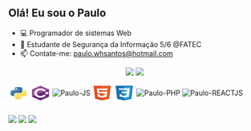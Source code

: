 ## Olá! Eu sou o Paulo

- 💻 Programador de sistemas Web
- 🌱 Estudante de Segurança da Informação 5/6 @FATEC
- 📫 Contate-me: paulo.whsantos@hotmail.com

<div align="center">
  <a href="https://github.com/paulowh"></a>
  <img height="180em" src="https://github-readme-stats.vercel.app/api?username=paulowh&show_icons=true&theme=algolia&include_all_commits=true&count_private=true"/>
  <img height="180em" src="https://github-readme-stats.vercel.app/api/top-langs/?username=paulowh&layout=compact&langs_count=7&theme=algolia"/>
</div>

<div style="display: inline_block"><br>

  <img align="center" alt="Paulo-Python" height="30" width="40" src="https://raw.githubusercontent.com/devicons/devicon/master/icons/python/python-original.svg">
  <img align="center" alt="Paulo-Csharp" height="30" width="40" src="https://raw.githubusercontent.com/devicons/devicon/master/icons/csharp/csharp-original.svg">
  <img img align="center" alt="Paulo-JS" height="30" width="40" src="https://cdn.jsdelivr.net/gh/devicons/devicon/icons/javascript/javascript-original.svg">
  <img align="center" alt="Paulo-HTML" height="30" width="40" src="https://raw.githubusercontent.com/devicons/devicon/master/icons/html5/html5-original.svg">
  <img align="center" alt="Paulo-CSS" height="30" width="40" src="https://raw.githubusercontent.com/devicons/devicon/master/icons/css3/css3-original.svg">
  <img align="center" alt="Paulo-PHP" height="30" width="40" src="https://cdn.jsdelivr.net/gh/devicons/devicon/icons/php/php-plain.svg">
   <img align="center" alt="Paulo-REACTJS" height="30" width="40" src="https://cdn.jsdelivr.net/gh/devicons/devicon/icons/react/react-original.svg">
</div>

##

<div>
  <a href = "mailto:paulo.whsantos@gmail.com"><img src="https://img.shields.io/badge/-Gmail-%23333?style=for-the-badge&logo=gmail&logoColor=white" target="_blank"></a>
  <a href="https://www.linkedin.com/in/paulowh" target="_blank"><img src="https://img.shields.io/badge/-LinkedIn-%230077B5?style=for-the-badge&logo=linkedin&logoColor=white" target="_blank"></a>
  <a href="https://instagram.com/paulo.wh" target="_blank"><img src="https://img.shields.io/badge/-Instagram-%23E4405F?style=for-the-badge&logo=instagram&logoColor=white" target="_blank"></a>

</div>

<!-- ![Snake animation](https://github.com/paulowh/paulowh/blob/output/github-contribution-grid-snake.svg) -->

